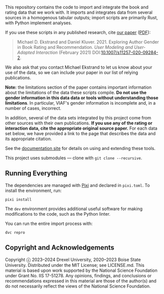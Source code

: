 This repository contains the code to import and integrate the book and rating data that we work
with. It imports and integrates data from several sources in a homogenous tabular outputs; import
scripts are primarily Rust, with Python implement analyses.

If you use these scripts in any published research, cite [our paper][paper] ([PDF][]):

[paper]: https://md.ekstrandom.net/pubs/bag-extended
[PDF]: https://md.ekstrandom.net/pubs/bag2-preprint.pdf

> Michael D. Ekstrand and Daniel Kluver. 2021. Exploring Author Gender in Book Rating and Recommendation. <cite>User Modeling and User-Adapted Interaction</cite> (February 2021) DOI:[10.1007/s11257-020-09284-2](https://doi.org/10.1007/s11257-020-09284-2).

We also ask that you contact Michael Ekstrand to let us know about your use of the data, so we can
include your paper in our list of relying publications.

**Note:** the limitations section of the paper contains important information about
the limitations of the data these scripts compile.  **Do not use the gender information
in this data data or tools without understanding those limitations**.  In particular,
VIAF's gender information is incomplete and, in a number of cases, incorrect.

In addition, several of the data sets integrated by this project come from other sources
with their own publications.  **If you use any of the rating or interaction data, cite the
appropriate original source paper.**  For each data set below, we have provided a link to the
page that describes the data and its appropriate citation.

See the [documentation site](https://bookdata.piret.info) for details on using and extending
these tools.

This project uses submodules — clone with `git clone --recursive`.

## Running Everything

[Pixi]: https://pixi.sh

The dependencies are managed with [Pixi][] and declared in `pixi.toml`.  To
install the environment, run:

    pixi install

The `dev` environment provides additional useful software for making
modifications to the code, such as the Python linter.

You can run the entire import process with:

    dvc repro

## Copyright and Acknowledgements

Copyright ⓒ 2023–2024 Drexel University, 2020–2023 Boise State University.
Distributed under the MIT License; see LICENSE.md. This material is based upon
work supported by the National Science Foundation under Grant No. IIS 17-51278.
Any opinions, findings, and conclusions or recommendations expressed in this
material are those of the author(s) and do not necessarily reflect the views of
the National Science Foundation.
